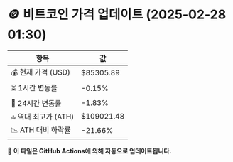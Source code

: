 # 🪙 비트코인 가격 업데이트 (2025-02-28 01:30)

| 항목                | 값 |
|--------------------|----------------|
| 💰 현재 가격 (USD) | $85305.89 |
| ⏳ 1시간 변동률    | -0.15% |
| 📆 24시간 변동률   | -1.83% |
| 🔝 역대 최고가 (ATH) | $109021.48 |
| 📉 ATH 대비 하락률 | -21.66% |

🔄 **이 파일은 GitHub Actions에 의해 자동으로 업데이트됩니다.**
